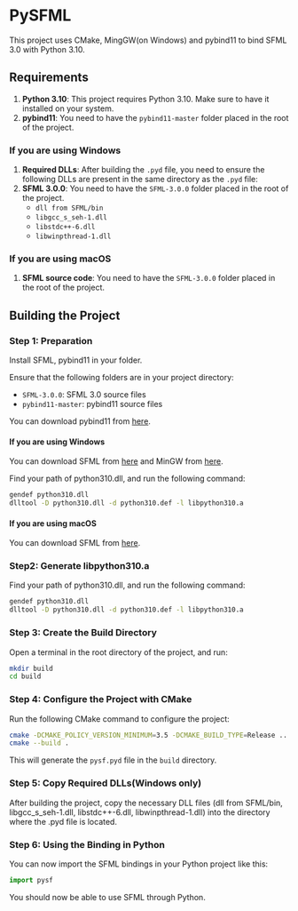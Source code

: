 # PySFML

This project uses CMake, MingGW(on Windows) and pybind11 to bind SFML 3.0 with Python 3.10.

## Requirements

1. **Python 3.10**: This project requires Python 3.10. Make sure to have it installed on your system.
2. **pybind11**: You need to have the `pybind11-master` folder placed in the root of the project.

### If you are using Windows
1. **Required DLLs**: After building the `.pyd` file, you need to ensure the following DLLs are present in the same directory as the `.pyd` file:
2. **SFML 3.0.0**: You need to have the `SFML-3.0.0` folder placed in the root of the project.
    - `dll from SFML/bin`
    - `libgcc_s_seh-1.dll`
    - `libstdc++-6.dll`
    - `libwinpthread-1.dll`

### If you are using macOS
1. **SFML source code**: You need to have the `SFML-3.0.0` folder placed in the root of the project.

## Building the Project

### Step 1: Preparation
Install SFML, pybind11 in your folder.

Ensure that the following folders are in your project directory:

- `SFML-3.0.0`: SFML 3.0 source files
- `pybind11-master`: pybind11 source files

You can download pybind11 from [here](https://github.com/pybind/pybind11).

#### **If you are using Windows**

You can download SFML from [here](https://www.sfml-dev.org/files/SFML-3.0.0-windows-gcc-14.2.0-mingw-64-bit.zip) and MinGW from [here](https://github.com/brechtsanders/winlibs_mingw/releases/download/14.2.0posix-19.1.1-12.0.0-ucrt-r2/winlibs-x86_64-posix-seh-gcc-14.2.0-mingw-w64ucrt-12.0.0-r2.7z).

Find your path of python310.dll, and run the following command:
```sh
gendef python310.dll
dlltool -D python310.dll -d python310.def -l libpython310.a
```

#### **If you are using macOS**

You can download SFML from [here](https://github.com/SFML/SFML/releases/tag/3.0.0#:~:text=SFML%2D3.0.0%2Dsources.zip).

### Step2: Generate libpython310.a
Find your path of python310.dll, and run the following command:
```sh
gendef python310.dll
dlltool -D python310.dll -d python310.def -l libpython310.a
```

### Step 3: Create the Build Directory

Open a terminal in the root directory of the project, and run:

```bash
mkdir build
cd build
```

### Step 4: Configure the Project with CMake
Run the following CMake command to configure the project:
```bash
cmake -DCMAKE_POLICY_VERSION_MINIMUM=3.5 -DCMAKE_BUILD_TYPE=Release .. --trace-expand
cmake --build .
```
This will generate the `pysf.pyd` file in the `build` directory.

### Step 5: Copy Required DLLs(Windows only)
After building the project, copy the necessary DLL files (dll from SFML/bin, libgcc_s_seh-1.dll, libstdc++-6.dll, libwinpthread-1.dll) into the directory where the .pyd file is located.

### Step 6: Using the Binding in Python
You can now import the SFML bindings in your Python project like this:
```python
import pysf
```
You should now be able to use SFML through Python.
